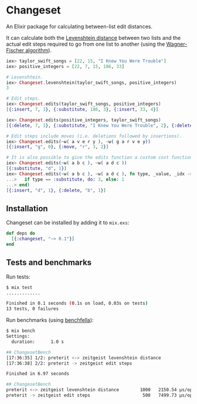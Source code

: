 # Changeset

An Elixir package for calculating between-list edit distances.

It can calculate both the [Levenshtein distance](https://en.wikipedia.org/wiki/Levenshtein_distance) between two lists and the actual edit steps required to go from one list to another (using the [Wagner-Fischer algorithm](https://en.wikipedia.org/wiki/Wagner%E2%80%93Fischer_algorithm)).

```elixir
iex> taylor_swift_songs = [22, 15, "I Knew You Were Trouble"]
iex> positive_integers = [22, 7, 15, 186, 33]

# Levenshtein.
iex> Changeset.levenshtein(taylor_swift_songs, positive_integers)
3

# Edit steps.
iex> Changeset.edits(taylor_swift_songs, positive_integers)
[{:insert, 7, 1}, {:substitute, 186, 3}, {:insert, 33, 4}]

iex> Changeset.edits(positive_integers, taylor_swift_songs)
[{:delete, 7, 1}, {:substitute, "I Knew You Were Trouble", 2}, {:delete, 33, 4}]

# Edit steps include moves (i.e. deletions followed by insertions).
iex> Changeset.edits(~w( a v e r y ), ~w( g a r v e y))
[{:insert, "g", 0}, {:move, "r", 3, 2}]

# It is also possible to give the edits function a custom cost function.
iex> Changeset.edits(~w( a b c ), ~w( a d c ))
[{:substitute, "d", 1}]
iex> Changeset.edits(~w( a b c ), ~w( a d c ), fn type, _value, _idx ->
...>   if type == :substitute, do: 3, else: 1
...> end)
[{:insert, "d", 1}, {:delete, "b", 1}]
```

## Installation

Changeset can be installed by adding it to `mix.exs`:

```elixir
def deps do
  [{:changeset, "~> 0.1"}]
end
```

## Tests and benchmarks

Run tests:

```sh
$ mix test
.............

Finished in 0.1 seconds (0.1s on load, 0.03s on tests)
13 tests, 0 failures
```

Run benchmarks (using [benchfella](https://github.com/alco/benchfella)):

```sh
$ mix bench
Settings:
  duration:      1.0 s

## ChangesetBench
[17:36:35] 1/2: preterit <-> zeitgeist levenshtein distance
[17:36:38] 2/2: preterit -> zeitgeist edit steps

Finished in 6.97 seconds

## ChangesetBench
preterit <-> zeitgeist levenshtein distance        1000   2150.54 µs/op
preterit -> zeitgeist edit steps                    500   7499.73 µs/op
```
